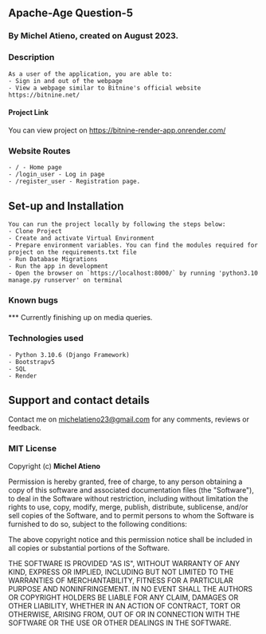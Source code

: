 ## Apache-Age Question-5
### By Michel Atieno, created on August 2023.

### Description
    As a user of the application, you are able to:
    - Sign in and out of the webpage
    - View a webpage similar to Bitnine's official website https://bitnine.net/

####  Project Link
You can view project on https://bitnine-render-app.onrender.com/ 

### Website Routes
    - / - Home page
    - /login_user - Log in page
    - /register_user - Registration page.
   
## Set-up and Installation
    You can run the project locally by following the steps below:
    - Clone Project
    - Create and activate Virtual Environment
    - Prepare environment variables. You can find the modules required for project on the requirements.txt file
    - Run Database Migrations
    - Run the app in development
    - Open the browser on `https://localhost:8000/` by running 'python3.10 manage.py runserver' on terminal        

###  Known bugs
*** Currently finishing up on media queries.


### Technologies used
    - Python 3.10.6 (Django Framework)
    - Bootstrapv5
    - SQL
    - Render


## Support and contact details
Contact me on michelatieno23@gmail.com for any comments, reviews or feedback.

### MIT License
Copyright (c) **Michel Atieno**

Permission is hereby granted, free of charge, to any person obtaining a copy of this software and associated documentation files (the "Software"), to deal in the Software without restriction, including without limitation the rights to use, copy, modify, merge, publish, distribute, sublicense, and/or sell copies of the Software, and to permit persons to whom the Software is furnished to do so, subject to the following conditions:

The above copyright notice and this permission notice shall be included in all copies or substantial portions of the Software.

THE SOFTWARE IS PROVIDED "AS IS", WITHOUT WARRANTY OF ANY KIND, EXPRESS OR IMPLIED, INCLUDING BUT NOT LIMITED TO THE WARRANTIES OF MERCHANTABILITY, FITNESS FOR A PARTICULAR PURPOSE AND NONINFRINGEMENT. IN NO EVENT SHALL THE AUTHORS OR COPYRIGHT HOLDERS BE LIABLE FOR ANY CLAIM, DAMAGES OR OTHER LIABILITY, WHETHER IN AN ACTION OF CONTRACT, TORT OR OTHERWISE, ARISING FROM, OUT OF OR IN CONNECTION WITH THE SOFTWARE OR THE USE OR OTHER DEALINGS IN THE SOFTWARE.

